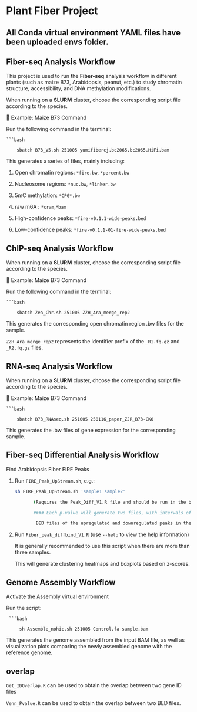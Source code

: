 # Plant Fiber Project

## All Conda virtual environment YAML files have been uploaded envs folder.

## Fiber-seq Analysis Workflow

This project is used to run the **Fiber-seq** analysis workflow in different plants (such as maize B73, Arabidopsis, peanut, etc.) to study chromatin structure, accessibility, and DNA methylation modifications.  

When running on a **SLURM** cluster, choose the corresponding script file according to the species.

🔹 Example: Maize B73 Command

Run the following command in the terminal:

    ```bash
    
        sbatch B73_V5.sh 251005 yumifibercj.bc2065.bc2065.HiFi.bam

This generates a series of files, mainly including:

1. Open chromatin regions: `*fire.bw`, `*percent.bw`

2. Nucleosome regions: `*nuc.bw`, `*linker.bw`

3. 5mC methylation: `*CPG*.bw`

4. raw m6A : `*cram`,`*bam`

5. High-confidence peaks: `*fire-v0.1.1-wide-peaks.bed`
   
6. Low-confidence peaks: `*fire-v0.1.1-01-fire-wide-peaks.bed`



## ChIP-seq Analysis Workflow

When running on a **SLURM** cluster, choose the corresponding script file according to the species.

🔹 Example: Maize B73 Command

Run the following command in the terminal:

    ```bash
    
        sbatch Zea_Chr.sh 251005 ZZH_Ara_merge_rep2

This generates the corresponding open chromatin region .bw files for the sample.

`ZZH_Ara_merge_rep2` represents the identifier prefix of the `_R1.fq.gz` and `_R2.fq.gz` files.


## RNA-seq Analysis Workflow

When running on a **SLURM** cluster, choose the corresponding script file according to the species.

🔹 Example: Maize B73 Command

    ```bash
    
        sbatch B73_RNAseq.sh 251005 250116_paper_ZJR_B73-CK0

This generates the .bw files of gene expression for the corresponding sample.


## Fiber-seq Differential Analysis Workflow

Find Arabidopsis Fiber FIRE Peaks

1. Run `FIRE_Peak_UpStream.sh`, e.g.:  
     ```bash
     sh FIRE_Peak_UpStream.sh 'sample1 sample2'

            (Requires the Peak_Diff_V1.R file and should be run in the base environment.)

            #### Each p-value will generate two files, with intervals of 0.05 :

             BED files of the upregulated and downregulated peaks in the two samples

2. Run `Fiber_peak_diffbind_V1.R` (use `--help` to view the help information)  

    It is generally recommended to use this script when there are more than three samples.

    This will generate clustering heatmaps and boxplots based on z-scores.


## Genome Assembly Workflow

Activate the Assembly virtual environment

Run the script:

     ```bash
     
         sh Assemble_nohic.sh 251005 Control.fa sample.bam

This generates the genome assembled from the input BAM file, as well as visualization plots comparing the newly assembled genome with the reference genome.

## overlap

`Get_IDOverlap.R` can be used to obtain the overlap between two gene ID files

`Venn_Pvalue.R` can be used to obtain the overlap between two BED files.




